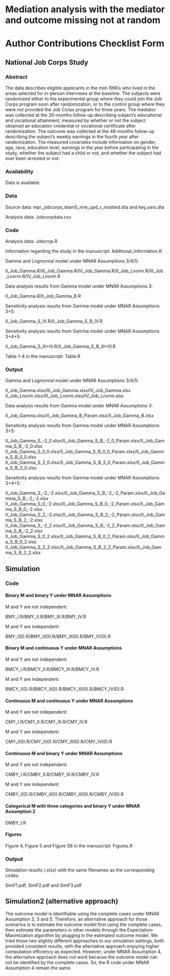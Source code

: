 # Mediation analysis with the mediator and outcome missing not at random

# Author Contributions Checklist Form

## National Job Corps Study

### Abstract 

The data describes eligible applicants in the mid-1990s who lived in the areas selected for in-person interviews at the baseline. The subjects were randomized either to the experimental group where they could join the Job Corps program soon after randomization, or to the control group where they were not provided the Job Corps program for three years. The mediator was collected at the 30-months follow-up describing subject’s educational and vocational attainment, measured by whether or not the subject obtained an education credential or vocational certificate after randomization. The outcome was collected at the 48-months follow-up describing the subject’s weekly earnings in the fourth year after randomization. The measured covariates include information on gender, age, race, education level, earnings in the year before participating in the study, whether the subject had a child or not, and whether the subject had ever been arrested or not.

### Availability

Data is available.

### Data 

Source data: mpr_jobcorps_team5_nrw_upd_r_nositeid.dta and key_vars.dta

Analysis data: Jobcorpdata.csv

### Code

Analysis data: Jobcrop.R

Information regarding the study in the manuscript: Addtional_Information.R

Gamma and Lognormal model under MNAR Assumptions 3/4/5: 

II_Job_Gamma.R/III_Job_Gamma.R/IV_Job_Gamma.R/II_Job_Lnorm.R/III_Job_Lnorm.R/IV_Job_Lnorm.R

Data analysis results from Gamma model under MNAR Assumptions 3: 

II_Job_Gamma.R/II_Job_Gamma_B.R

Sensitivity analysis results from Gamma model under MNAR Assumptions 3+5: 

II_Job_Gamma_S_IV.R/II_Job_Gamma_S_B_IV.R

Sensitivity analysis results from Gamma model under MNAR Assumptions 3+4+5: 

II_Job_Gamma_S_III+IV.R/II_Job_Gamma_S_B_III+IV.R

Table 1-4 in the manuscript: Table.R

### Output

Gamma and Lognormal model under MNAR Assumptions 3/4/5: 

II_Job_Gamma.xlsx/III_Job_Gamma.xlsx/IV_Job_Gamma.xlsx
II_Job_Lnorm.xlsx/III_Job_Lnorm.xlsx/IV_Job_Lnorm.xlsx

Data analysis results from Gamma model under MNAR Assumptions 3: 

II_Job_Gamma.xlsx/II_Job_Gamma_B_Param.xlsx/II_Job_Gamma_B.xlsx

Sensitivity analysis results from Gamma model under MNAR Assumptions 3+5:

II_Job_Gamma_S_-2_0.xlsx/II_Job_Gamma_S_B_-2_0_Param.xlsx/II_Job_Gamma_S_B_-2_0.xlsx
II_Job_Gamma_S_0_0.xlsx/II_Job_Gamma_S_B_0_0_Param.xlsx/II_Job_Gamma_S_B_0_0.xlsx
II_Job_Gamma_S_2_0.xlsx/II_Job_Gamma_S_B_2_0_Param.xlsx/II_Job_Gamma_S_B_2_0.xlsx

Sensitivity analysis results from Gamma model under MNAR Assumptions 3+4+5: 

II_Job_Gamma_S_-2_-2.xlsx/II_Job_Gamma_S_B_-2_-2_Param.xlsx/II_Job_Gamma_S_B_-2_-2.xlsx
II_Job_Gamma_S_0_-2.xlsx/II_Job_Gamma_S_B_0_-2_Param.xlsx/II_Job_Gamma_S_B_0_-2.xlsx
II_Job_Gamma_S_2_-2.xlsx/II_Job_Gamma_S_B_2_-2_Param.xlsx/II_Job_Gamma_S_B_2_-2.xlsx
II_Job_Gamma_S_-2_2.xlsx/II_Job_Gamma_S_B_-2_2_Param.xlsx/II_Job_Gamma_S_B_-2_2.xlsx
II_Job_Gamma_S_0_2.xlsx/II_Job_Gamma_S_B_0_2_Param.xlsx/II_Job_Gamma_S_B_0_2.xlsx
II_Job_Gamma_S_2_2.xlsx/II_Job_Gamma_S_B_2_2_Param.xlsx/II_Job_Gamma_S_B_2_2.xlsx

## Simulation

### Code

#### Binary M and binary Y under MNAR Assumptions

M and Y are not independent:

BMY_I.R/BMY_II.R/BMY_III.R/BMY_IV.R

M and Y are independent:

BMY_I(0).R/BMY_II(0).R/BMY_III(0).R/BMY_IV(0).R

#### Binary M and continuous Y under MNAR Assumptions

M and Y are not independent:

BMCY_I.R/BMCY_II.R/BMCY_III.R/BMCY_IV.R

M and Y are independent:

BMCY_I(0).R/BMCY_II(0).R/BMCY_III(0).R/BMCY_IV(0).R

#### Continuous M and continuous Y under MNAR Assumptions

M and Y are not independent:

CMY_I.R/CMY_II.R/CMY_III.R/CMY_IV.R

M and Y are independent:

CMY_I(0).R/CMY_II(0).R/CMY_III(0).R/CMY_IV(0).R

#### Continuous M and binary Y under MNAR Assumptions

M and Y are not independent:

CMBY_I.R/CMBY_II.R/CMBY_III.R/CMBY_IV.R

M and Y are independent:

CMBY_I(0).R/CMBY_II(0).R/CMBY_III(0).R/CMBY_IV(0).R

#### Categorical M with three categories and binary Y under MNAR Assumption 2

DMBY_I.R

#### Figures

Figure 4, Figure 5 and Figure S6 in the manuscript: Figures.R

### Output

Simulation results (.xlsx) with the same filenames as the corresponding codes. 

SimF1.pdf, SimF2.pdf and SimF3.pdf

## Simulation2 (alternative approach)

The outcome model is identifiable using the complete cases under MNAR Assumption 2, 3 and 5. Therefore, an alternative approach for those scenarios is to estimate the outcome model first using the complete cases, then estimate the parameters in other models through the Expectation-Maximization algorithm by plugging in the estimated outcome model. We tried those two slightly different approaches to our simulation settings, both provided consistent results, with the alternative approach enjoying higher computation efficiency as expected. However, under MNAR Assumption 4, the alternative approach does not work because the outcome model can not be identified by the complete cases. So, the R code under MNAR Assumption 4 remain the same.

